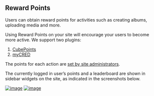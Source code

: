 ## Reward Points

Users can obtain reward points for activities such as creating albums, uploading media and more.

Using Reward Points on your site will encourage your users to become more active. We support two plugins:

1. [CubePoints](http://wordpress.org/plugins/cubepoints/)
2. [myCRED](http://wordpress.org/plugins/mycred/)


The points for each action are [set by site administrators](./cubepoints-mycred.md).

The currently logged in user’s points and a leaderboard are shown in sidebar widgets on the site, as indicated in the screenshots below.

[![image](https://rtcamp.com/wp-content/uploads/2013/10/image_thumb3.png)](https://rtcamp.com/wp-content/uploads/2013/10/image15.png) [![image](https://rtcamp.com/wp-content/uploads/2013/10/image_thumb4.png)](https://rtcamp.com/wp-content/uploads/2013/10/image16.png)
